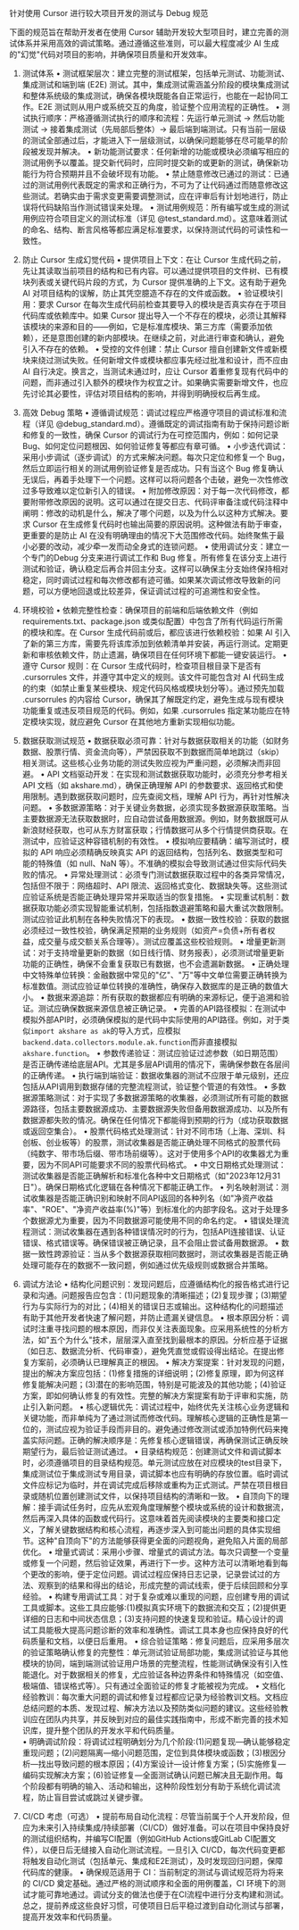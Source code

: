 针对使用 Cursor 进行较大项目开发的测试与 Debug 规范

下面的规范旨在帮助开发者在使用 Cursor 辅助开发较大型项目时，建立完善的测试体系并采用高效的调试策略。通过遵循这些准则，可以最大程度减少 AI 生成的"幻觉"代码对项目的影响，并确保项目质量和开发效率。

1. 测试体系
	•	测试框架层次：建立完整的测试框架，包括单元测试、功能测试、集成测试和端到端 (E2E) 测试。其中，集成测试需涵盖分阶段的模块集成测试和整体系统级的集成测试，确保各模块既能各自正常运行，也能在一起协同工作。E2E 测试则从用户或系统交互的角度，验证整个应用流程的正确性。
	•	测试执行顺序：严格遵循测试执行的顺序和流程：先运行单元测试 -> 然后功能测试 -> 接着集成测试（先局部后整体）-> 最后端到端测试。只有当前一层级的测试全部通过后，才能进入下一层级测试，以确保问题能够在尽可能早的阶段被发现并解决。
	•	新功能测试要求：任何新增的功能或模块必须编写相应的测试用例予以覆盖。提交新代码时，应同时提交新的或更新的测试，确保新功能行为符合预期并且不会破坏现有功能。
	•	禁止随意修改已通过的测试：已通过的测试用例代表既定的需求和正确行为，不可为了让代码通过而随意修改这些测试。若确实由于需求变更需要调整测试，应在评审后有计划地进行，防止误将代码缺陷当作测试错误来处理。
	•	测试用例规范：所有编写或生成的测试用例应符合项目定义的测试标准（详见 @test_standard.md）。这意味着测试的命名、结构、断言风格等都应满足标准要求，以保持测试代码的可读性和一致性。

2. 防止 Cursor 生成幻觉代码
	•	提供项目上下文：在让 Cursor 生成代码之前，先让其读取当前项目的结构和已有内容。可以通过提供项目的文件树、已有模块列表或关键代码片段的方式，为 Cursor 提供准确的上下文。这有助于避免 AI 对项目结构的误解，防止其凭空臆造不存在的文件或函数。
	•	验证模块引用：要求 Cursor 在每次生成代码前检查其要导入的模块是否真实存在于项目代码库或依赖库中。如果 Cursor 提出导入一个不存在的模块，必须让其解释该模块的来源和目的——例如，它是标准库模块、第三方库（需要添加依赖），还是意图创建的新内部模块。在继续之前，对此进行审查和确认，避免引入不存在的依赖。
	•	受控的文件创建：禁止 Cursor 擅自创建新文件或新模块来绕过测试失败。任何新增文件或模块都应事先经过批准和设计，而不应由 AI 自行决定。换言之，当测试未通过时，应让 Cursor 着重修复现有代码中的问题，而非通过引入额外的模块作为权宜之计。如果确实需要新增文件，也应先讨论其必要性，评估对项目结构的影响，并得到明确授权后再生成。

3. 高效 Debug 策略
	•	遵循调试规范：调试过程应严格遵守项目的调试标准和流程（详见 @debug_standard.md）。遵循既定的调试指南有助于保持问题诊断和修复的一致性，确保 Cursor 的调试行为在可控范围内，例如：如何记录 Bug、如何定位问题根因、如何验证修复等都应有章可循。
	•	小步迭代调试：采用小步调试（逐步调试）的方式来解决问题。每次只定位和修复一个 Bug，然后立即运行相关的测试用例验证修复是否成功。只有当这个 Bug 修复确认无误后，再着手处理下一个问题。这样可以将问题各个击破，避免一次性修改过多导致难以定位新引入的错误。
	•	附加修改原因：对于每一次代码修改，都要附带修改原因的说明。这可以通过在提交日志、代码评审备注或代码注释中阐明：修改的动机是什么，解决了哪个问题，以及为什么以这种方式解决。要求 Cursor 在生成修复代码时也输出简要的原因说明。这种做法有助于审查，更重要的是防止 AI 在没有明确理由的情况下大范围修改代码。始终聚焦于最小必要的改动，减少牵一发而动全身式的连锁问题。
	•	使用调试分支：建立一个专门的Debug 分支来进行调试工作和 Bug 修复。所有修复在该分支上进行测试和验证，确认稳定后再合并回主分支。这样可以确保主分支始终保持相对稳定，同时调试过程和每次修改都有迹可循。如果某次调试修改导致新的问题，可以方便地回退或比较差异，保证调试过程的可追溯性和安全性。

4. 环境校验
	•	依赖完整性检查：确保项目的前端和后端依赖文件（例如 requirements.txt、package.json 或类似配置）中包含了所有代码运行所需的模块和库。在 Cursor 生成代码前或后，都应该进行依赖校验：如果 AI 引入了新的第三方库，需要先将该库添加到依赖清单并安装，再运行测试。定期更新和审核依赖文件，防止遗漏，确保项目在任何环境下都能一键安装运行。
	•	遵守 Cursor 规则：在 Cursor 生成代码时，检查项目根目录下是否有 .cursorrules 文件，并遵守其中定义的规则。该文件可能包含对 AI 代码生成的约束（如禁止重复某些模块、规定代码风格或模块划分等）。通过预先加载 .cursorrules 的内容给 Cursor，确保其了解既定约定，避免生成与现有模块功能重复或违反项目规范的代码。例如，如果 .cursorrules 指定某功能应在特定模块实现，就应避免 Cursor 在其他地方重新实现相似功能。

5. 数据获取测试规范
	•	数据获取必须可靠：针对与数据获取相关的功能（如财务数据、股票行情、资金流向等），严禁因获取不到数据而简单地跳过（skip）相关测试。这些核心业务功能的测试失败应视为严重问题，必须解决而非回避。
	•	API 文档驱动开发：在实现和测试数据获取功能时，必须充分参考相关 API 文档（如 akshare.md），确保正确理解 API 的参数要求、返回格式和使用限制。遇到数据获取问题时，应先查阅文档，理解 API 行为，再针对性解决问题。
	•	多数据源策略：对于关键业务数据，必须实现多数据源获取策略。当主要数据源无法获取数据时，应自动尝试备用数据源。例如，财务数据既可从新浪财经获取，也可从东方财富获取；行情数据可从多个行情提供商获取。在测试中，应验证这种容错机制的有效性。
	•	模拟响应要精确：编写测试时，模拟的 API 响应必须精确反映真实 API 的返回结构，包括列名、数据类型和可能的特殊值（如 null、NaN 等）。不准确的模拟会导致测试通过但实际代码失败的情况。
	•	异常处理测试：必须专门测试数据获取过程中的各类异常情况，包括但不限于：网络超时、API 限流、返回格式变化、数据缺失等。这些测试应验证系统是否能正确处理异常并采取适当的恢复措施。
	•	实现重试机制：数据获取功能必须实现智能重试机制，包括指数退避策略和最大重试次数限制。测试应验证此机制在各种失败情况下的表现。
	•	数据一致性校验：获取的数据必须经过一致性校验，确保满足预期的业务规则（如资产=负债+所有者权益，成交量与成交额关系合理等）。测试应覆盖这些校验规则。
	•	增量更新测试：对于支持增量更新的数据（如日线行情、财务报表），必须测试增量更新功能的正确性，确保不会重复获取已有数据，也不会遗漏新数据。
	•	正确处理中文特殊单位转换：金融数据中常见的"亿"、"万"等中文单位需要正确转换为标准数值。测试应验证单位转换的准确性，确保存入数据库的是正确的数值大小。
	•	数据来源追踪：所有获取的数据都应有明确的来源标记，便于追溯和验证。测试应确保数据来源信息被正确记录。
	•	完善的API路径模拟：在测试中模拟外部API时，必须确保模拟的是代码中实际使用的API路径。例如，对于类似`import akshare as ak`的导入方式，应模拟`backend.data.collectors.module.ak.function`而非直接模拟`akshare.function`。
	•	参数传递验证：测试应验证过滤参数（如日期范围）是否正确传递给底层API。尤其是多层API调用的情况下，需确保参数在各层间的正确传递。
	•	执行端到端验证：数据收集器的测试不应限于单元级别，还应包括从API调用到数据存储的完整流程测试，验证整个管道的有效性。
	•	多数据源策略测试：对于实现了多数据源策略的收集器，必须测试所有可能的数据源路径，包括主要数据源成功、主要数据源失败但备用数据源成功、以及所有数据源都失败的情况。确保在任何情况下都能得到预期的行为（成功获取数据或返回空集合）。
	•	股票代码格式处理测试：针对不同市场（上海、深圳、科创板、创业板等）的股票，测试收集器是否能正确处理不同格式的股票代码（纯数字、带市场后缀、带市场前缀等）。这对于使用多个API的收集器尤为重要，因为不同API可能要求不同的股票代码格式。
	•	中文日期格式处理测试：测试收集器是否能正确解析和标准化各种中文日期格式（如"2023年12月31日"）。确保日期格式化逻辑在各种情况下都能正确工作。
	•	列名映射测试：测试收集器是否能正确识别和映射不同API返回的各种列名（如"净资产收益率"、"ROE"、"净资产收益率(%)"等）到标准化的内部字段名。这对于处理多个数据源尤为重要，因为不同数据源可能使用不同的命名约定。
	•	错误处理流程测试：测试收集器在遇到各种错误情况时的行为，包括API连接错误、认证错误、格式错误等。确保错误被正确记录，且不会阻止尝试备用数据源。
	•	数据一致性跨源验证：当从多个数据源获取相同数据时，测试收集器是否能正确处理可能存在的数据不一致问题，例如通过优先级规则或数据合并策略。

6. 调试方法论
	• 结构化问题识别：发现问题后，应遵循结构化的报告格式进行记录和沟通。问题报告应包含：(1)问题现象的清晰描述；(2)复现步骤；(3)期望行为与实际行为的对比；(4)相关的错误日志或输出。这种结构化的问题描述有助于其他开发者快速了解问题，并防止遗漏关键信息。
	• 根本原因分析：调试时注重寻找问题的根本原因，而非仅关注表面现象。应采用系统性的分析方法，如"五个为什么"技术，层层深入直至找到最根本的原因。分析应基于证据（如日志、数据流分析、代码审查），避免凭直觉或假设得出结论。在提出修复方案前，必须确认已理解真正的根因。
	• 解决方案提案：针对发现的问题，提出的解决方案应包括：(1)修复措施的详细说明；(2)修复原理，即为何这样修复能解决问题；(3)潜在的影响范围，特别是可能波及的其他功能；(4)验证方案，即如何确认修复的有效性。完整的解决方案提案有助于评审和实施，防止引入新问题。
	• 核心逻辑优先：调试过程中，始终优先关注核心业务逻辑和关键功能，而非单纯为了通过测试而修改代码。理解核心逻辑的正确性是第一位的，测试应视为验证手段而非目的。避免通过修改测试或添加特例代码来掩盖实际问题。正确的解决顺序是：先修复核心逻辑错误，再确保测试正确反映期望行为，最后验证测试通过。
	• 目录结构规范：创建测试文件和调试脚本时，必须遵循项目的目录结构规范。单元测试应放在对应模块的test目录下，集成测试位于集成测试专用目录，调试脚本也应有明确的存放位置。临时调试文件应标记为临时，并在调试完成后移除或重构为正式测试。严禁在项目根目录或随机位置创建测试文件，以保持项目结构的清晰和一致。
	• 自顶向下的理解：接手调试任务时，应先从宏观角度理解整个模块或系统的设计和数据流，然后再深入具体的函数或代码行。这意味着首先阅读模块的主要类和接口定义，了解关键数据结构和核心流程，再逐步深入到可能出问题的具体实现细节。这种"自顶向下"的方法能够获得更全面的问题视角，避免陷入片面的局部优化。
	• 增量式调试：采用小步骤、增量式的调试方法。每次只调整一个变量或修复一个问题，然后验证效果，再进行下一步。这种方法可以清晰地看到每个更改的影响，便于定位问题。调试过程应保持日志记录，记录尝试过的方法、观察到的结果和得出的结论，形成完整的调试线索，便于后续回顾和分享经验。
	• 构建专用调试工具：对于复杂或难以重现的问题，应创建专用的调试工具或脚本。这些工具应能够:(1)模拟真实环境下的数据流和交互；(2)提供更详细的日志和中间状态信息；(3)支持问题的快速复现和验证。精心设计的调试工具能极大提高问题诊断的效率和准确性。调试工具本身也应保持良好的代码质量和文档，以便日后重用。
	• 综合验证策略：修复问题后，应采用多层次的验证策略确认修复的完整性：单元测试验证局部功能，集成测试验证与其他模块的协同，端到端测试验证用户场景的完整流程，性能测试确保没有引入性能退化。对于数据相关的修复，尤应验证各种边界条件和特殊情况（如空值、极端值、错误格式等）。只有通过全面验证的修复才能被视为完成。
	• 文档化经验教训：每次重大问题的调试和修复过程都应记录为经验教训文档。文档应总结问题的本质、发现过程、解决方法以及预防类似问题的建议。这些经验教训应在团队内共享，并反映到对应的最佳实践指南中，形成不断完善的技术知识库，提升整个团队的开发水平和代码质量。  
	• 明确调试阶段：将调试过程明确划分为几个阶段:(1)问题复现—确认能够稳定重现问题；(2)问题隔离—缩小问题范围，定位到具体模块或函数；(3)根因分析—找出导致问题的根本原因；(4)方案设计—设计修复方案；(5)实施修复—编码实现解决方案；(6)验证修复—全面测试确认问题已解决且无副作用。每个阶段都有明确的输入、活动和输出，这种阶段性划分有助于系统化调试流程，防止盲目尝试或跳过关键步骤。

7. CI/CD 考虑（可选）
	•	提前布局自动化流程：尽管当前属于个人开发阶段，但应为未来引入持续集成/持续部署（CI/CD）做好准备。可以在项目中保持良好的测试组织结构，并编写CI配置（例如GitHub Actions或GitLab CI配置文件），以便日后无缝接入自动化测试流程。一旦引入 CI/CD，每次代码变更都将触发自动化测试（包括单元、集成和E2E测试），及时发现回归问题，保障代码库的健康。
	•	确保规范适用于 CI：当前制定的测试与调试规范将为将来的 CI/CD 奠定基础。通过严格的测试顺序和全面的用例覆盖，CI 环境下的测试才能可靠地通过。调试分支的做法也便于在CI流程中进行分支构建和测试。总之，提前养成这些良好习惯，可使项目日后平稳过渡到自动化测试与部署，提高开发效率和代码质量。
